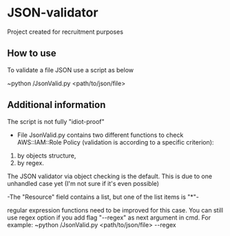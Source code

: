 # JSON-validator
Project created for recruitment purposes

## How to use
To validate a file JSON use a script as below

~python <path>/JsonValid.py <path/to/json/file>

## Additional information
The script is not fully "idiot-proof"
- File JsonValid.py contains two different functions to check AWS::IAM::Role Policy (validation is according to a specific criterion):
1. by objects structure,
2. by regex.

The JSON validator via object checking is the default.
This is due to one unhandled case yet (I'm not sure if it's even possible)

-The "Resource" field contains a list, but one of the list items is "*"-

regular expression functions need to be improved for this case.
You can still use regex option if you add flag "--regex" as next argument in cmd.
For example: ~python /JsonValid.py <path/to/json/file> --regex